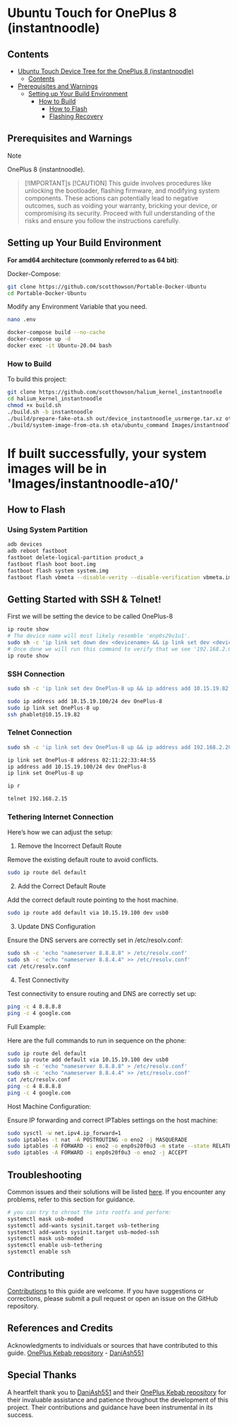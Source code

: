 # Ubuntu Touch for OnePlus 8 (instantnoodle)

## Contents
- [Ubuntu Touch Device Tree for the OnePlus 8 (instantnoodle)](#ubuntu-touch-device-tree-for-the-oneplus-8-instantnoodle)
  - [Contents](#contents)
- [Prerequisites and Warnings](#prerequisites-and-warnings)
  - [Setting up Your Build Environment](#setting-up-your-build-environment)
    - [How to Build](#how-to-build)
      - [How to Flash](#how-to-flash)
      - [Flashing Recovery](#flashing-recovery)
## Prerequisites and Warnings
> [!NOTE] 
> OnePlus 8 (instantnoodle).

> [!IMPORTANT]s
> [!CAUTION]
> This guide involves procedures like unlocking the bootloader, flashing firmware, and modifying system components. These actions can potentially lead to negative outcomes, such as voiding your warranty, bricking your device, or compromising its security. Proceed with full understanding of the risks and ensure you follow the instructions carefully.

## Setting up Your Build Environment
**For amd64 architecture (commonly referred to as 64 bit)**:

Docker-Compose:
```bash
git clone https://github.com/scotthowson/Portable-Docker-Ubuntu
cd Portable-Docker-Ubuntu
```

Modify any Environment Variable that you need.
```bash
nano .env
```

```bash
docker-compose build --no-cache                                                                                                 ─╯
docker-compose up -d
docker exec -it Ubuntu-20.04 bash
```

### How to Build

To build this project:
```bash
git clone https://github.com/scotthowson/halium_kernel_instantnoodle
cd halium_kernel_instantnoodle
chmod +x build.sh
./build.sh -b instantnoodle
./build/prepare-fake-ota.sh out/device_instantnoodle_usrmerge.tar.xz ota
./build/system-image-from-ota.sh ota/ubuntu_command Images/instantnoodle-a10
```

# If built successfully, your system images will be in 'Images/instantnoodle-a10/'

## How to Flash
### Using System Partition
```bash
adb devices
adb reboot fastboot
fastboot delete-logical-partition product_a
fastboot flash boot boot.img
fastboot flash system system.img
fastboot flash vbmeta --disable-verity --disable-verification vbmeta.img
```

## Getting Started with SSH & Telnet!
First we will be setting the device to be called OnePlus-8
```bash
ip route show
# The device name will most likely resemble 'enp0s29u1u1'.
sudo sh -c 'ip link set down dev <devicename> && ip link set dev <devicename> name OnePlus-8 && ip link set up dev OnePlus-8'
# Once done we will run this command to verify that we see '192.168.2.0/24 dev OnePlus-8 proto kernel ...'
ip route show
```

### SSH Connection
```bash
sudo sh -c 'ip link set dev OnePlus-8 up && ip address add 10.15.19.82 dev OnePlus-8 && ip route add 10.15.19.100 dev OnePlus-8'

sudo ip address add 10.15.19.100/24 dev OnePlus-8
sudo ip link set OnePlus-8 up
ssh phablet@10.15.19.82
```

### Telnet Connection
```bash
sudo sh -c 'ip link set dev OnePlus-8 up && ip address add 192.168.2.20 dev OnePlus-8 && ip route add 192.168.2.15 dev OnePlus-8'

ip link set OnePlus-8 address 02:11:22:33:44:55
ip address add 10.15.19.100/24 dev OnePlus-8
ip link set OnePlus-8 up

ip r

telnet 192.168.2.15
```
### Tethering Internet Connection
Here’s how we can adjust the setup:
1. Remove the Incorrect Default Route

Remove the existing default route to avoid conflicts.

```bash
sudo ip route del default
```

2. Add the Correct Default Route

Add the correct default route pointing to the host machine.

```bash
sudo ip route add default via 10.15.19.100 dev usb0
```

3. Update DNS Configuration

Ensure the DNS servers are correctly set in /etc/resolv.conf:

```bash
sudo sh -c 'echo "nameserver 8.8.8.8" > /etc/resolv.conf'
sudo sh -c 'echo "nameserver 8.8.4.4" >> /etc/resolv.conf'
cat /etc/resolv.conf
```

4. Test Connectivity

Test connectivity to ensure routing and DNS are correctly set up:

```bash
ping -c 4 8.8.8.8
ping -c 4 google.com
```

Full Example:

Here are the full commands to run in sequence on the phone:

```bash
sudo ip route del default
sudo ip route add default via 10.15.19.100 dev usb0
sudo sh -c 'echo "nameserver 8.8.8.8" > /etc/resolv.conf'
sudo sh -c 'echo "nameserver 8.8.4.4" >> /etc/resolv.conf'
cat /etc/resolv.conf
ping -c 4 8.8.8.8
ping -c 4 google.com
```

Host Machine Configuration:

Ensure IP forwarding and correct IPTables settings on the host machine:
```bash
sudo sysctl -w net.ipv4.ip_forward=1
sudo iptables -t nat -A POSTROUTING -o eno2 -j MASQUERADE
sudo iptables -A FORWARD -i eno2 -o enp0s20f0u3 -m state --state RELATED,ESTABLISHED -j ACCEPT
sudo iptables -A FORWARD -i enp0s20f0u3 -o eno2 -j ACCEPT
```

## Troubleshooting
Common issues and their solutions will be listed [here](https://docs.ubports.com/en/latest/porting/configure_test_fix/index.html). If you encounter any problems, refer to this section for guidance.

```bash
# you can try to chroot the into rootfs and perform:
systemctl mask usb-moded
systemctl add-wants sysinit.target usb-tethering
systemctl add-wants sysinit.target usb-moded-ssh
systemctl mask usb-moded
systemctl enable usb-tethering
systemctl enable ssh
```


## Contributing
[Contributions](https://docs.ubports.com/en/latest/contribute/index.html) to this guide are welcome. If you have suggestions or corrections, please submit a pull request or open an issue on the GitHub repository.

## References and Credits
Acknowledgments to individuals or sources that have contributed to this guide.
[OnePlus Kebab repository](https://gitlab.com/DaniAsh551/oneplus-kebab) - [DaniAsh551](https://gitlab.com/DaniAsh551)

## Special Thanks
A heartfelt thank you to [DaniAsh551](https://gitlab.com/DaniAsh551) and their [OnePlus Kebab repository](https://gitlab.com/DaniAsh551/oneplus-kebab) for their invaluable assistance and patience throughout the development of this project. Their contributions and guidance have been instrumental in its success.
